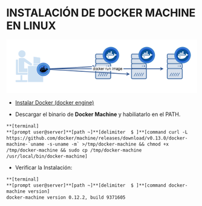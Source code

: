 # INSTALACIÓN DE DOCKER MACHINE EN LINUX

![](/assets/docker-machine.png)

* [Instalar Docker \(docker engine\)](/instalacion.md)

* Descargar el binario de **Docker Machine** y habiliatarlo en el PATH.

```
**[terminal]
**[prompt user@server]**[path ~]**[delimiter  $ ]**[command curl -L https://github.com/docker/machine/releases/download/v0.13.0/docker-machine-`uname -s-uname -m` >/tmp/docker-machine && chmod +x /tmp/docker-machine && sudo cp /tmp/docker-machine /usr/local/bin/docker-machine]
```

* Verificar la Instalación:

```
**[terminal]
**[prompt user@server]**[path ~]**[delimiter  $ ]**[command docker-machine version]
docker-machine version 0.12.2, build 9371605
```